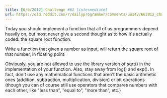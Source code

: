 ```yaml
---
title: [6/6/2012] Challenge #61 [intermediate]
url: https://old.reddit.com/r/dailyprogrammer/comments/uo14v/662012_challenge_61_intermediate/
---
```


Today you should implement a function that all of us programmers depend heavily on, but most never give a second thought as to how it's actually coded: the square root function. 

Write a function that given a number as input, will return the square root of that number, in floating point. 

Obviously, you are not allowed to use the library version of sqrt() in the implementation of your function. Also, stay away from log() and exp(). In fact, don't use any mathematical functions that aren't the basic arithmetic ones (addition, subtraction, multiplication, division) or bit operations (though you can of course still use operators that compares numbers with each other, like "less than", "equal to", "more than", etc.)
